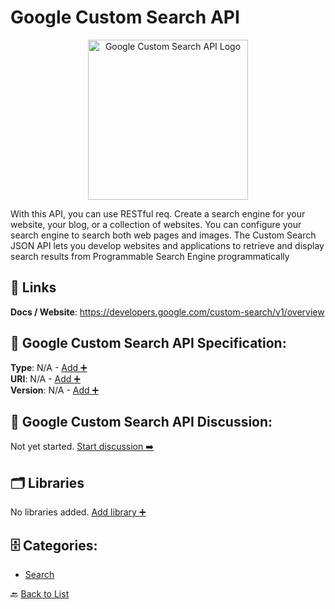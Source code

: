 # Google Custom Search API
<p align="center">
    <img width="256" src="https://raw.githubusercontent.com/apis-list/apis-list/main/apis/google-custom-search-api/logo_256x256.png" alt="Google Custom Search API Logo"/>
</p>
With this API, you can use RESTful req. Create a search engine for your website, your blog, or a collection of websites. You can configure your search engine to search both web pages and images. The Custom Search JSON API lets you develop websites and applications to retrieve and display search results from Programmable Search Engine programmatically

##  🔗 Links
**Docs / Website**: https://developers.google.com/custom-search/v1/overview

## 🧬 Google Custom Search API Specification:
**Type**: N/A - [Add ➕](https://github.com/apis-list/apis-list/edit/main/apis.yaml#L8514)  
**URI**: N/A - [Add ➕](https://github.com/apis-list/apis-list/edit/main/apis.yaml#L8514)  
**Version**: N/A - [Add ➕](https://github.com/apis-list/apis-list/edit/main/apis.yaml#L8514)

## 💬 Google Custom Search API Discussion:
Not yet started. [Start discussion ➡️](https://github.com/apis-list/apis-list/discussions/new)

## 🗂️ Libraries

No libraries added. [Add library ➕](https://github.com/apis-list/apis-list/edit/main/apis.yaml#L8514)    


## 🗄️ Categories:
- [Search](https://github.com/apis-list/apis-list#search-)

🔙  [Back to List](https://github.com/apis-list/apis-list)
